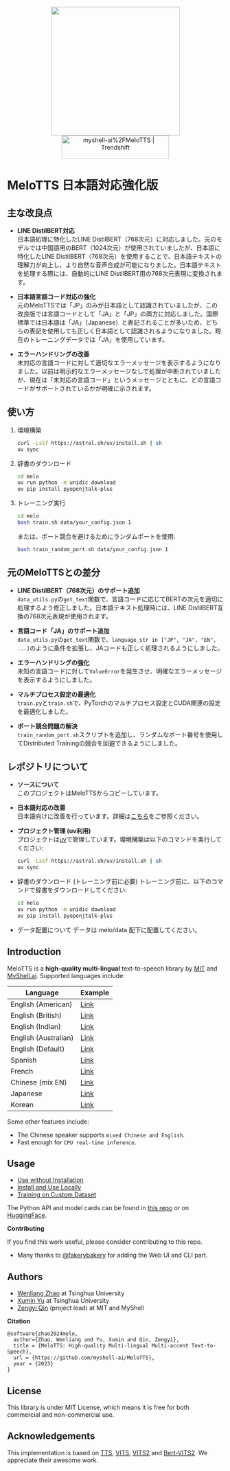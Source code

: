 <div align="center">
  <div>&nbsp;</div>
  <img src="logo.png" width="300"/> <br>
  <a href="https://trendshift.io/repositories/8133" target="_blank"><img src="https://trendshift.io/api/badge/repositories/8133" alt="myshell-ai%2FMeloTTS | Trendshift" style="width: 250px; height: 55px;" width="250" height="55"/></a>
</div>

# MeloTTS 日本語対応強化版

## 主な改良点

- **LINE DistilBERT対応**  
  日本語処理に特化したLINE DistilBERT（768次元）に対応しました。元のモデルでは中国語用のBERT（1024次元）が使用されていましたが、日本語に特化したLINE DistilBERT（768次元）を使用することで、日本語テキストの理解力が向上し、より自然な音声合成が可能になりました。日本語テキストを処理する際には、自動的にLINE DistilBERT用の768次元表現に変換されます。

- **日本語言語コード対応の強化**  
  元のMeloTTSでは「JP」のみが日本語として認識されていましたが、この改良版では言語コードとして「JA」と「JP」の両方に対応しました。国際標準では日本語は「JA」（Japanese）と表記されることが多いため、どちらの表記を使用しても正しく日本語として認識されるようになりました。現在のトレーニングデータでは「JA」を使用しています。

- **エラーハンドリングの改善**  
  未対応の言語コードに対して適切なエラーメッセージを表示するようになりました。以前は明示的なエラーメッセージなしで処理が中断されていましたが、現在は「未対応の言語コード」というメッセージとともに、どの言語コードがサポートされているかが明確に示されます。

## 使い方

1. 環境構築
   ```bash
   curl -LsSf https://astral.sh/uv/install.sh | sh
   uv sync
   ```

2. 辞書のダウンロード
   ```bash
   cd melo
   uv run python -m unidic download
   uv pip install pyopenjtalk-plus
   ```

3. トレーニング実行
   ```bash
   cd melo
   bash train.sh data/your_config.json 1
   ```
   または、ポート競合を避けるためにランダムポートを使用:
   ```bash
   bash train_random_port.sh data/your_config.json 1
   ```

## 元のMeloTTSとの差分

- **LINE DistilBERT（768次元）のサポート追加**  
  `data_utils.py`の`get_text`関数で、言語コードに応じてBERTの次元を適切に処理するよう修正しました。日本語テキスト処理時には、LINE DistilBERT互換の768次元表現が使用されます。

- **言語コード「JA」のサポート追加**  
  `data_utils.py`の`get_text`関数で、`language_str in ["JP", "JA", "EN", ...]`のように条件を拡張し、JAコードも正しく処理されるようにしました。

- **エラーハンドリングの強化**  
  未知の言語コードに対して`ValueError`を発生させ、明確なエラーメッセージを表示するようにしました。

- **マルチプロセス設定の最適化**  
  `train.py`と`train.sh`で、PyTorchのマルチプロセス設定とCUDA関連の設定を最適化しました。

- **ポート競合問題の解決**  
  `train_random_port.sh`スクリプトを追加し、ランダムなポート番号を使用してDistributed Trainingの競合を回避できるようにしました。

## レポジトリについて

- **ソースについて**  
  このプロジェクトはMeloTTSからコピーしています。

- **日本語対応の改善**  
  日本語向けに改善を行っています。詳細は[こちら](https://zenn.dev/kun432/scraps/34d9ff1874bd3b)をご参照ください。

- **プロジェクト管理 (uv利用)**  
  プロジェクトは[uv](https://astral.sh/uv)で管理しています。環境構築は以下のコマンドを実行してください:
  
  ```bash
  curl -LsSf https://astral.sh/uv/install.sh | sh
  uv sync
  ```

- 辞書のダウンロード (トレーニング前に必要)
トレーニング前に、以下のコマンドで辞書をダウンロードしてください:

  ```bash
  cd melo
  uv run python -m unidic download
  uv pip install pyopenjtalk-plus
  ```

- データ配置について
データは melo/data 配下に配置してください。


## Introduction
MeloTTS is a **high-quality multi-lingual** text-to-speech library by [MIT](https://www.mit.edu/) and [MyShell.ai](https://myshell.ai). Supported languages include:

| Language | Example |
| --- | --- |
| English (American)    | [Link](https://myshell-public-repo-host.s3.amazonaws.com/myshellttsbase/examples/en/EN-US/speed_1.0/sent_000.wav) |
| English (British)     | [Link](https://myshell-public-repo-host.s3.amazonaws.com/myshellttsbase/examples/en/EN-BR/speed_1.0/sent_000.wav) |
| English (Indian)      | [Link](https://myshell-public-repo-host.s3.amazonaws.com/myshellttsbase/examples/en/EN_INDIA/speed_1.0/sent_000.wav) |
| English (Australian)  | [Link](https://myshell-public-repo-host.s3.amazonaws.com/myshellttsbase/examples/en/EN-AU/speed_1.0/sent_000.wav) |
| English (Default)     | [Link](https://myshell-public-repo-host.s3.amazonaws.com/myshellttsbase/examples/en/EN-Default/speed_1.0/sent_000.wav) |
| Spanish               | [Link](https://myshell-public-repo-host.s3.amazonaws.com/myshellttsbase/examples/es/ES/speed_1.0/sent_000.wav) |
| French                | [Link](https://myshell-public-repo-host.s3.amazonaws.com/myshellttsbase/examples/fr/FR/speed_1.0/sent_000.wav) |
| Chinese (mix EN)      | [Link](https://myshell-public-repo-host.s3.amazonaws.com/myshellttsbase/examples/zh/ZH/speed_1.0/sent_008.wav) |
| Japanese              | [Link](https://myshell-public-repo-host.s3.amazonaws.com/myshellttsbase/examples/jp/JP/speed_1.0/sent_000.wav) |
| Korean                | [Link](https://myshell-public-repo-host.s3.amazonaws.com/myshellttsbase/examples/kr/KR/speed_1.0/sent_000.wav) |

Some other features include:
- The Chinese speaker supports `mixed Chinese and English`.
- Fast enough for `CPU real-time inference`.

## Usage
- [Use without Installation](docs/quick_use.md)
- [Install and Use Locally](docs/install.md)
- [Training on Custom Dataset](docs/training.md)

The Python API and model cards can be found in [this repo](https://github.com/myshell-ai/MeloTTS/blob/main/docs/install.md#python-api) or on [HuggingFace](https://huggingface.co/myshell-ai).

**Contributing**

If you find this work useful, please consider contributing to this repo.

- Many thanks to [@fakerybakery](https://github.com/fakerybakery) for adding the Web UI and CLI part.

## Authors

- [Wenliang Zhao](https://wl-zhao.github.io) at Tsinghua University
- [Xumin Yu](https://yuxumin.github.io) at Tsinghua University
- [Zengyi Qin](https://www.qinzy.tech) (project lead) at MIT and MyShell

**Citation**
```
@software{zhao2024melo,
  author={Zhao, Wenliang and Yu, Xumin and Qin, Zengyi},
  title = {MeloTTS: High-quality Multi-lingual Multi-accent Text-to-Speech},
  url = {https://github.com/myshell-ai/MeloTTS},
  year = {2023}
}
```

## License

This library is under MIT License, which means it is free for both commercial and non-commercial use.

## Acknowledgements

This implementation is based on [TTS](https://github.com/coqui-ai/TTS), [VITS](https://github.com/jaywalnut310/vits), [VITS2](https://github.com/daniilrobnikov/vits2) and [Bert-VITS2](https://github.com/fishaudio/Bert-VITS2). We appreciate their awesome work.
